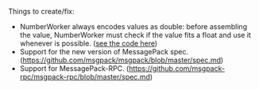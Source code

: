 Things to create/fix:

* NumberWorker always encodes values as double: before assembling the value, NumberWorker must check if the value fits a float and use it whenever is possible. ([see the code here](/src_lib/org/msgpack/NumberWorker.as#L36))
* Support for the new version of MessagePack spec. (https://github.com/msgpack/msgpack/blob/master/spec.md)
* Support for MessagePack-RPC. (https://github.com/msgpack-rpc/msgpack-rpc/blob/master/spec.md)
